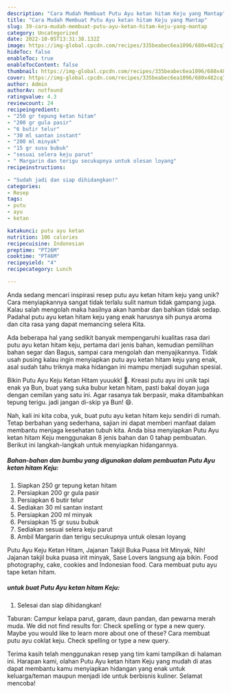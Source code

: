 ```yaml
---
description: "Cara Mudah Membuat Putu Ayu ketan hitam Keju yang Mantap"
title: "Cara Mudah Membuat Putu Ayu ketan hitam Keju yang Mantap"
slug: 39-cara-mudah-membuat-putu-ayu-ketan-hitam-keju-yang-mantap
category: Uncategorized
date: 2022-10-05T13:31:38.132Z
image: https://img-global.cpcdn.com/recipes/335beabec6ea1096/680x482cq70/putu-ayu-ketan-hitam-keju-foto-resep-utama.jpg
hideToc: false
enableToc: true
enableTocContent: false
thumbnail: https://img-global.cpcdn.com/recipes/335beabec6ea1096/680x482cq70/putu-ayu-ketan-hitam-keju-foto-resep-utama.jpg
cover: https://img-global.cpcdn.com/recipes/335beabec6ea1096/680x482cq70/putu-ayu-ketan-hitam-keju-foto-resep-utama.jpg
author: Admin
authorAv: notfound
ratingvalue: 4.3
reviewcount: 24
recipeingredient:
- "250 gr tepung ketan hitam"
- "200 gr gula pasir"
- "6 butir telur"
- "30 ml santan instant"
- "200 ml minyak"
- "15 gr susu bubuk"
- "sesuai selera keju parut"
- " Margarin dan terigu secukupnya untuk olesan loyang"
recipeinstructions:

- "Sudah jadi dan siap dihidangkan!"
categories:
- Resep
tags:
- putu
- ayu
- ketan

katakunci: putu ayu ketan 
nutrition: 106 calories
recipecuisine: Indonesian
preptime: "PT26M"
cooktime: "PT46M"
recipeyield: "4"
recipecategory: Lunch

---
```





Anda sedang mencari inspirasi resep putu ayu ketan hitam keju yang unik? Cara menyiapkannya sangat tidak terlalu sulit namun tidak gampang juga. Kalau salah mengolah maka hasilnya akan hambar dan bahkan tidak sedap. Padahal putu ayu ketan hitam keju yang enak harusnya sih punya aroma dan cita rasa yang dapat memancing selera Kita.





Ada beberapa hal yang sedikit banyak mempengaruhi kualitas rasa dari putu ayu ketan hitam keju, pertama dari jenis bahan, kemudian pemilihan bahan segar dan Bagus, sampai cara mengolah dan menyajikannya. Tidak usah pusing kalau ingin menyiapkan putu ayu ketan hitam keju yang enak,      asal sudah tahu triknya maka hidangan ini mampu menjadi suguhan spesial.














Bikin Putu Ayu Keju Ketan Hitam yuuukk! 🥰. Kreasi putu ayu ini unik tapi enak ya Bun, buat yang suka bubur ketan hitam, pasti bakal doyan juga dengan cemilan yang satu ini. Agar rasanya tak berpasir, maka ditambahkan tepung terigu. jadi jangan di-skip ya Bun! 😄.






Nah, kali ini kita coba, yuk, buat putu ayu ketan hitam keju sendiri di rumah. Tetap berbahan yang sederhana, sajian ini dapat memberi manfaat dalam membantu menjaga kesehatan tubuh kita. Anda bisa menyiapkan Putu Ayu ketan hitam Keju menggunakan 8 jenis bahan dan 0 tahap pembuatan. Berikut ini langkah-langkah untuk menyiapkan hidangannya.

<!--inarticleads1-->

##### Bahan-bahan dan bumbu yang digunakan dalam pembuatan Putu Ayu ketan hitam Keju:

1. Siapkan 250 gr tepung ketan hitam
1. Persiapkan 200 gr gula pasir
1. Persiapkan 6 butir telur
1. Sediakan 30 ml santan instant
1. Persiapkan 200 ml minyak
1. Persiapkan 15 gr susu bubuk
1. Sediakan sesuai selera keju parut
1. Ambil  Margarin dan terigu secukupnya untuk olesan loyang


Putu Ayu Keju Ketan Hitam, Jajanan Takjil Buka Puasa Irit Minyak, Nih! Jajanan takjil buka puasa irit minyak, Sase Lovers langsung aja bikin. Food photography, cake, cookies and Indonesian food. Cara membuat putu ayu tape ketan hitam. 

<!--inarticleads2-->

#####  untuk buat Putu Ayu ketan hitam Keju:


1. Selesai dan siap dihidangkan!

Taburan: Campur kelapa parut, garam, daun pandan, dan pewarna merah muda. We did not find results for: Check spelling or type a new query. Maybe you would like to learn more about one of these? Cara membuat putu ayu coklat keju. Check spelling or type a new query. 

Terima kasih telah menggunakan resep yang tim kami tampilkan di halaman ini. Harapan kami, olahan Putu Ayu ketan hitam Keju yang mudah di atas dapat membantu kamu menyiapkan hidangan yang enak untuk keluarga/teman maupun menjadi ide untuk berbisnis kuliner. Selamat mencoba!
